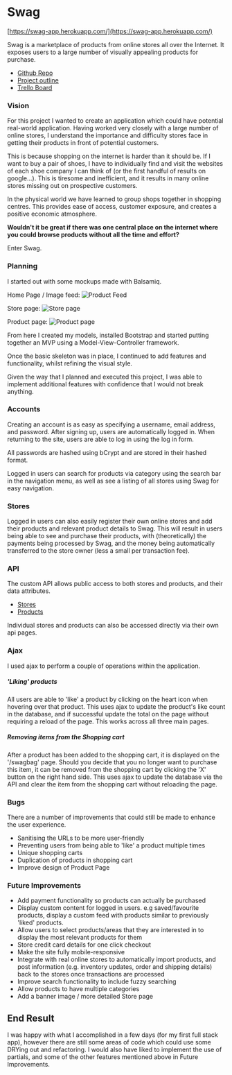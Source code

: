# Swag
[https://swag-app.herokuapp.com/](https://swag-app.herokuapp.com/)

Swag is a marketplace of products from online stores all over the Internet. It exposes users to a large number of visually appealing products for purchase.

- [Github Repo](https://github.com/mattcameron/swag)
- [Project outline](https://gist.github.com/epoch/26528ddb95e2bcf52a49)
- [Trello Board](https://trello.com/b/GBXeXFYC/swag)

### Vision
For this project I wanted to create an application which could have potential real-world application. Having worked very closely with a large number of online stores, I understand the importance and difficulty stores face in getting their products in front of potential customers.

This is because shopping on the internet is harder than it should be. If I want to buy a pair of shoes, I have to individually find and visit the websites of each shoe company I can think of (or the first handful of results on google...). This is tiresome and inefficient, and it results in many online stores missing out on prospective customers.

In the physical world we have learned to group shops together in shopping centres. This provides ease of access, customer exposure, and creates a positive economic atmosphere.

**Wouldn't it be great if there was one central place on the internet where you could browse products without all the time and effort?**

Enter Swag.


### Planning
I started out with some mockups made with Balsamiq.

Home Page / Image feed:
![Product Feed](https://github.com/mattcameron/swag/blob/master/mockups/Home%20:%20Search.png?raw=true)

Store page:
![Store page](https://github.com/mattcameron/swag/blob/master/mockups/Store%20page.png?raw=true)

Product page:
![Product page](https://github.com/mattcameron/swag/blob/master/mockups/Product%20Page.png?raw=true)

From here I created my models, installed Bootstrap and started putting together an MVP using a Model-View-Controller framework.

Once the basic skeleton was in place, I continued to add features and functionality, whilst refining the visual style.

Given the way that I planned and executed this project, I was able to implement additional features with confidence that I would not break anything.

### Accounts
Creating an account is as easy as specifying a username, email address, and password. After signing up, users are automatically logged in. When returning to the site, users are able to log in using the log in form.

All passwords are hashed using bCrypt and are stored in their hashed format.

Logged in users can search for products via category using the search bar in the navigation menu, as well as see a listing of all stores using Swag for easy navigation.


### Stores
Logged in users can also easily register their own online stores and add their products and relevant product details to Swag. This will result in users being able to see and purchase their products, with (theoretically) the payments being processed by Swag, and the money being automatically transferred to the store owner (less a small per transaction fee).

### API
The custom API allows public access to both stores and products, and their data attributes.

- [Stores](https://swag-app.herokuapp.com/api/stores)
- [Products](https://swag-app.herokuapp.com/api/products)

Individual stores and products can also be accessed directly via their own api pages.

### Ajax
I used ajax to perform a couple of operations within the application.

##### 'Liking' products
All users are able to 'like' a product by clicking on the heart icon when hovering over that product. This uses ajax to update the product's like count in the database, and if successful update the total on the page without requiring a reload of the page. This works across all three main pages.

##### Removing items from the Shopping cart
After a product has been added to the shopping cart, it is displayed on the '/swagbag' page. Should you decide that you no longer want to purchase this item, it can be removed from the shopping cart by clicking the 'X' button on the right hand side. This uses ajax to update the database via the API and clear the item from the shopping cart without reloading the page.


### Bugs
There are a number of improvements that could still be made to enhance the user experience.

- Sanitising the URLs to be more user-friendly
- Preventing users from being able to 'like' a product multiple times
- Unique shopping carts
- Duplication of products in shopping cart
- Improve design of Product Page


### Future Improvements

- Add payment functionality so products can actually be purchased
- Display custom content for logged in users. e.g saved/favourite products, display a custom feed with products similar to previously 'liked' products.
- Allow users to select products/areas that they are interested in to display the most relevant products for them
- Store credit card details for one click checkout
- Make the site fully mobile-responsive
- Integrate with real online stores to automatically import products, and post information (e.g. inventory updates, order and shipping details) back to the stores once transactions are processed
- Improve search functionality to include fuzzy searching
- Allow products to have multiple categories
- Add a banner image / more detailed Store page

## End Result

I was happy with what I accomplished in a few days (for my first full stack app), however there are still some areas of code which could use some DRYing out and refactoring. I would also have liked to implement the use of partials, and some of the other features mentioned above in Future Improvements.
